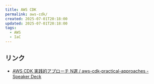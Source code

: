 ```yaml
---
title: AWS CDK
permalink: aws-cdk/
created: 2025-07-01T20:18:00
updated: 2025-07-01T20:18:00
tags:
  - AWS
  - IaC
---
```

## リンク
- [AWS CDK 実践的アプローチ N選 / aws-cdk-practical-approaches - Speaker Deck](https://speakerdeck.com/gotok365/aws-cdk-practical-approaches)